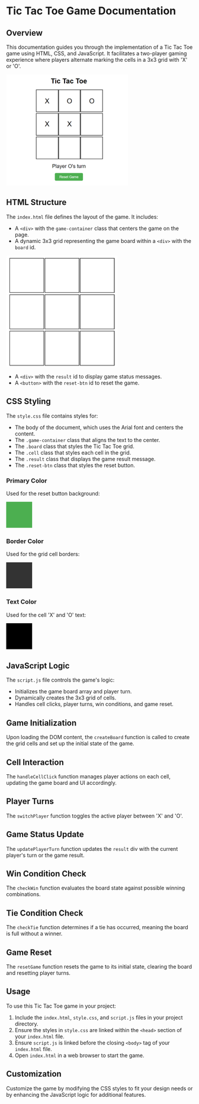 # Tic Tac Toe Game Documentation

## Overview

This documentation guides you through the implementation of a Tic Tac Toe game using HTML, CSS, and JavaScript. It facilitates a two-player gaming experience where players alternate marking the cells in a 3x3 grid with 'X' or 'O'.

![Tic Tac Toe Game](assets/game.png)

## HTML Structure

The `index.html` file defines the layout of the game. It includes:

- A `<div>` with the `game-container` class that centers the game on the page.
- A dynamic 3x3 grid representing the game board within a `<div>` with the `board` id.

![Tic Tac Toe Grid](assets/grid.png)

- A `<div>` with the `result` id to display game status messages.
- A `<button>` with the `reset-btn` id to reset the game.

## CSS Styling

The `style.css` file contains styles for:

- The body of the document, which uses the Arial font and centers the content.
- The `.game-container` class that aligns the text to the center.
- The `.board` class that styles the Tic Tac Toe grid.
- The `.cell` class that styles each cell in the grid.
- The `.result` class that displays the game result message.
- The `.reset-btn` class that styles the reset button.

### Primary Color

Used for the reset button background:

![Primary Color](assets/primary-color.png)

### Border Color

Used for the grid cell borders:

![Border Color](assets/border-color.png)

### Text Color

Used for the cell 'X' and 'O' text:

![Text Color](assets/text-color.png)


## JavaScript Logic

The `script.js` file controls the game's logic:

- Initializes the game board array and player turn.
- Dynamically creates the 3x3 grid of cells.
- Handles cell clicks, player turns, win conditions, and game reset.

## Game Initialization

Upon loading the DOM content, the `createBoard` function is called to create the grid cells and set up the initial state of the game.

## Cell Interaction

The `handleCellClick` function manages player actions on each cell, updating the game board and UI accordingly.

## Player Turns

The `switchPlayer` function toggles the active player between 'X' and 'O'.

## Game Status Update

The `updatePlayerTurn` function updates the `result` div with the current player's turn or the game result.

## Win Condition Check

The `checkWin` function evaluates the board state against possible winning combinations.

## Tie Condition Check

The `checkTie` function determines if a tie has occurred, meaning the board is full without a winner.

## Game Reset

The `resetGame` function resets the game to its initial state, clearing the board and resetting player turns.

## Usage

To use this Tic Tac Toe game in your project:

1. Include the `index.html`, `style.css`, and `script.js` files in your project directory.
2. Ensure the styles in `style.css` are linked within the `<head>` section of your `index.html` file.
3. Ensure `script.js` is linked before the closing `<body>` tag of your `index.html` file.
4. Open `index.html` in a web browser to start the game.

## Customization

Customize the game by modifying the CSS styles to fit your design needs or by enhancing the JavaScript logic for additional features.
